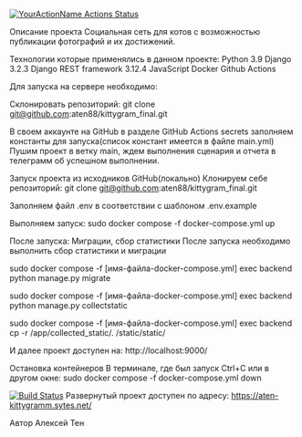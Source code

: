 [![YourActionName Actions Status](https://github.com/aten88/kittygram_final/workflows/added_bages/badge.svg)](https://github.com/aten88/kittygram_final/actions)


Описание проекта
Социальная сеть для котов с возможностью публикации фотографий и их достижений.

Технологии которые применялись в данном проекте:
Python 3.9
Django 3.2.3
Django REST framework 3.12.4
JavaScript
Docker
Github Actions

Для запуска на сервере необходимо:

Склонировать репозиторий:
git clone git@github.com:aten88/kittygram_final.git

В своем аккаунте на GitHub в разделе GitHub Actions secrets заполняем константы для запуска(список констант имеется в файле main.yml)
Пушим проект в ветку main, ждем выполнения сценария и отчета в телеграмм об успешном выполнении.

Запуск проекта из исходников GitHub(локально)
Клонируем себе репозиторий:
git clone git@github.com:aten88/kittygram_final.git

Заполняем файл .env в соответствии с шаблоном .env.example

Выполняем запуск:
sudo docker compose -f docker-compose.yml up

После запуска: Миграции, сбор статистики
После запуска необходимо выполнить сбор статистики и миграции

sudo docker compose -f [имя-файла-docker-compose.yml] exec backend python manage.py migrate

sudo docker compose -f [имя-файла-docker-compose.yml] exec backend python manage.py collectstatic

sudo docker compose -f [имя-файла-docker-compose.yml] exec backend cp -r /app/collected_static/. /static/static/

И далее проект доступен на:
http://localhost:9000/

Остановка контейнеров
В терминале, где был запуск Ctrl+С или в другом окне: sudo docker compose -f docker-compose.yml down


[![Build Status](https://travis-ci.org/ваш_профиль/ваш_проект.svg?branch=master)](https://travis-ci.org/ваш_профиль/ваш_проект)
Развернутый проект доступен по адресу: https://aten-kittygramm.sytes.net/


Автор
Алексей Тен